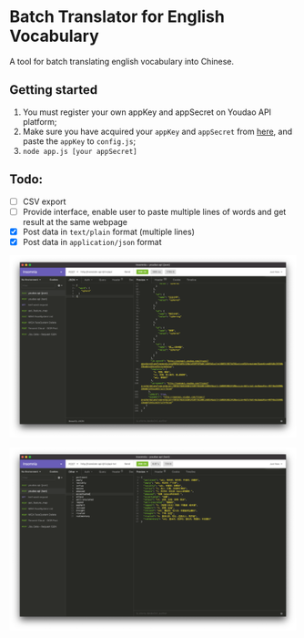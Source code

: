 # Batch Translator for English Vocabulary

A tool for batch translating english vocabulary into Chinese. 

## Getting started

1. You must register your own appKey and appSecret on Youdao API platform;
2. Make sure you have acquired your `appKey` and `appSecret` from [here](https://ai.youdao.com/DOCSIRMA/html/自然语言翻译/API文档/文本翻译服务/文本翻译服务-API文档.html), and paste the `appKey` to `config.js`;
2. `node app.js [your appSecret]`

## Todo:

- [ ] CSV export
- [ ] Provide interface, enable user to paste multiple lines of words and get result at the same webpage
- [x] Post data in `text/plain` format (multiple lines)
- [x] Post data in `application/json` format

![](./public/assets/json.png)

![](./public/assets/text.png)